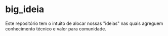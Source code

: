 # big_ideia
Este repositório tem o intuito de alocar nossas "ideias" nas quais agreguem conhecimento técnico e valor para comunidade.

